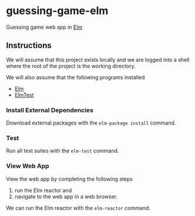 # guessing-game-elm

Guessing game web app in [Elm][elm]

## Instructions

We will assume that this project exists locally and we are logged into a shell
where the root of the project is the working directory.

We will also assume that the following programs installed
* [Elm][elm]
* [ElmTest][test]

### Install External Dependencies

Download external packages with the `elm-package install` command.

### Test

Run all test suites with the `elm-test` command.

### View Web App

View the web app by completing the following steps
1. run the Elm reactor and
2. navigate to the web app in a web browser.

We can run the Elm reactor with the `elm-reactor` command.

[elm]: http://elm-lang.org/
[test]: https://github.com/elm-community/elm-test
[git]: https://git-scm.com/
